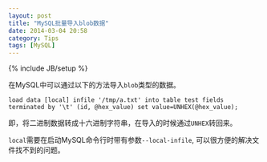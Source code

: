 ```yaml
---
layout: post
title: "MySQL批量导入blob数据"
date: 2014-03-04 20:58
category: Tips
tags: [MySQL]
---
```

{% include JB/setup %}

在MySQL中可以通过以下的方法导入`blob`类型的数据。

    load data [local] infile '/tmp/a.txt' into table test fields terminated by '\t' (id, @hex_value) set value=UNHEX(@hex_value);

即，将二进制数据转成十六进制字符串，在导入的时候通过`UNHEX`转回来。

`local`需要在启动MySQL命令行时带有参数`--local-infile`, 可以很方便的解决文件找不到的问题。
